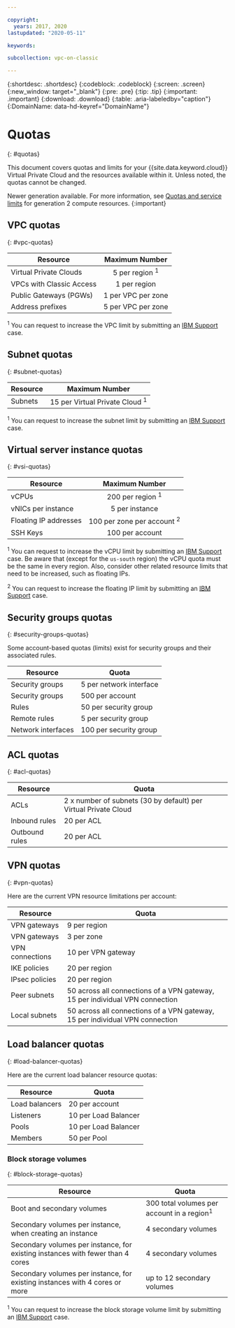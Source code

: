 ```yaml
---

copyright:
  years: 2017, 2020
lastupdated: "2020-05-11"

keywords:

subcollection: vpc-on-classic

---
```

{:shortdesc: .shortdesc}
{:codeblock: .codeblock}
{:screen: .screen}
{:new_window: target="_blank"}
{:pre: .pre}
{:tip: .tip}
{:important: .important}
{:download: .download}
{:table: .aria-labeledby="caption"}
{:DomainName: data-hd-keyref="DomainName"}

# Quotas
{: #quotas}

This document covers quotas and limits for your {{site.data.keyword.cloud}} Virtual Private Cloud and the resources available within it. Unless noted, the quotas cannot be changed.

Newer generation available. For more information, see [Quotas and service limits](/docs/vpc?topic=vpc-quotas) for generation 2 compute resources.
{:important}

## VPC quotas
{: #vpc-quotas}

|   Resource     | Maximum Number |
| ------- | :------: |
| Virtual Private Clouds | 5 per region <sup>1</sup> |
| VPCs with Classic Access | 1 per region |
| Public Gateways (PGWs) | 1 per VPC per zone |
| Address prefixes | 5 per VPC per zone |

<sup>1</sup> You can request to increase the VPC limit by submitting an [IBM Support](/docs/vpc-on-classic?topic=vpc-on-classic-getting-help-and-support) case.

## Subnet quotas
{: #subnet-quotas}

|   Resource     | Maximum Number |
| ------- | :------: |
| Subnets | 15 per Virtual Private Cloud <sup>1</sup> |

<sup>1</sup> You can request to increase the subnet limit by submitting an [IBM Support](/docs/vpc-on-classic?topic=vpc-on-classic-getting-help-and-support) case.

## Virtual server instance quotas
{: #vsi-quotas}

|   Resource     | Maximum Number |
| ------- | :------: |
| vCPUs | 200 per region <sup>1</sup> |
| vNICs per instance | 5 per instance |
| Floating IP addresses | 100 per zone per account <sup>2</sup> |
| SSH Keys | 100 per account |

<sup>1</sup> You can request to increase the vCPU limit by submitting an [IBM Support](/docs/vpc-on-classic?topic=vpc-on-classic-getting-help-and-support) case. Be aware that (except for the `us-south` region) the vCPU quota must be the same in every region. Also, consider other related resource limits that need to be increased, such as floating IPs. 

<sup>2</sup> You can request to increase the floating IP limit by submitting an [IBM Support](/docs/vpc-on-classic?topic=vpc-on-classic-getting-help-and-support) case.

## Security groups quotas
{: #security-groups-quotas}

Some account-based quotas (limits) exist for security groups and their associated rules.

|Resource|Quota|
|--------|-----|
|Security groups|5 per network interface|
|Security groups|500 per account|
|Rules|50 per security group|
|Remote rules |5 per security group|
|Network interfaces|100 per security group|

## ACL quotas
{: #acl-quotas}

|Resource|Quota|
|--------|-----|
|ACLs| 2 x number of subnets (30 by default) per Virtual Private Cloud |
|Inbound rules|20 per ACL |
|Outbound rules |20 per ACL |

## VPN quotas
{: #vpn-quotas}

Here are the current VPN resource limitations per account:

|Resource|Quota|
|--------|-----------|
| VPN gateways| 9 per region |
| VPN gateways| 3 per zone |
| VPN connections | 10 per VPN gateway |
| IKE policies | 20 per region |
| IPsec policies | 20 per region |
| Peer subnets | 50 across all connections of a VPN gateway, 15 per individual VPN connection |
| Local subnets | 50 across all connections of a VPN gateway, 15 per individual VPN connection |

## Load balancer quotas
{: #load-balancer-quotas}

Here are the current load balancer resource quotas:

|Resource|Quota|
|--------|-----|
| Load balancers | 20 per account |
| Listeners | 10 per Load Balancer |
| Pools | 10 per Load Balancer |
| Members | 50 per Pool |

### Block storage volumes
{: #block-storage-quotas}

|Resource|Quota| 
|--------|-----| 
| Boot and secondary volumes | 300 total volumes per account in a region<sup>1</sup> |  
| Secondary volumes per instance, when creating an instance |  4 secondary volumes |
| Secondary volumes per instance, for existing instances with fewer than 4 cores | 4 secondary volumes |
| Secondary volumes per instance, for existing instances with 4 cores or more | up to 12 secondary volumes |

<sup>1</sup> You can request to increase the block storage volume limit by submitting an [IBM Support](/docs/vpc-on-classic?topic=vpc-on-classic-getting-help-and-support) case.
